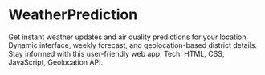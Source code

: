 # WeatherPrediction
Get instant weather updates and air quality predictions for your location. Dynamic interface, weekly forecast, and geolocation-based district details. Stay informed with this user-friendly web app.  Tech: HTML, CSS, JavaScript, Geolocation API.

